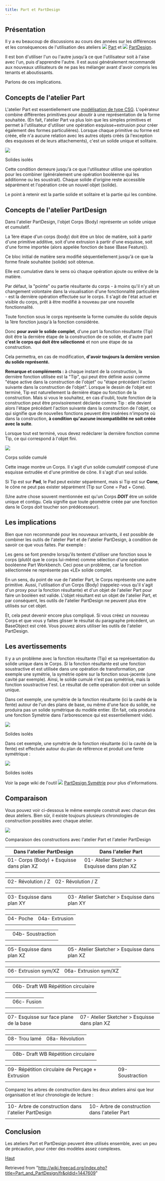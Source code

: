 ```yaml
---
title: Part et PartDesign
---
```

## Présentation

Il y a eu beaucoup de discussions au cours des années sur les différences et les conséquences de l'utilisation des ateliers ![](/images/Workbench_Part.svg) [Part](/Part_Workbench/fr "Part Workbench/fr") et ![](/images/Workbench_PartDesign.svg) [PartDesign](/PartDesign_Workbench/fr "PartDesign Workbench/fr").

Il est bon d'utiliser l'un ou l'autre jusqu'à ce que l'utilisateur soit à l'aise avec l'un, puis d'apprendre l'autre. Il est aussi généralement recommandé aux nouveaux utilisateurs de ne pas les mélanger avant d'avoir compris les tenants et aboutissants.

Parlons de ces implications.

## Concepts de l'atelier Part

L'atelier Part est essentiellement une [modélisation de type CSG](/Constructive_solid_geometry/fr "Constructive solid geometry/fr"). L'opérateur combine différentes primitives pour aboutir à une représentation de la forme souhaitée.
(En fait, l'atelier Part va plus loin que les simples primitives et permet à l'utilisateur d'utiliser une opération esquisse+extrusion pour créer également des formes particulières). Lorsque chaque primitive ou forme est créée, elle n'a aucune relation avec les autres objets créés (à l'exception des esquisses et de leurs attachements), c'est un solide unique et solitaire.

![](/images/Part_CSG_Prims.png)

Solides isolés

Cette condition demeure jusqu'à ce que l'utilisateur utilise une opération pour les combiner (généralement une opération booléenne qui les additionne ou les soustrait).
Chaque solide d'origine reste accessible séparément et l'opération crée un nouvel objet (solide).

Le point à retenir est la partie solide et solitaire et la partie qui les combine.

## Concepts de l'atelier PartDesign

Dans l'atelier PartDesign, l'objet Corps (Body) représente un solide unique et cumulatif.

La 1ère étape d'un corps (body) doit être un bloc de matière, soit à partir d'une primitive additive, soit d'une extrusion à partir d'une esquisse, soit d'une forme importée (alors appelée fonction de base (Base Feature)).

Ce bloc initial de matière sera modifié séquentiellement jusqu'à ce que la forme finale souhaitée (solide) soit obtenue.

Elle est cumulative dans le sens où chaque opération ajoute ou enlève de la matière.

Par défaut, la "pointe" ou partie résultante du corps - à moins qu'il n'y ait un changement volontaire dans la visualisation d'une fonctionnalité particulière - est la dernière opération effectuée sur le corps. Il s'agit de l'état actuel et visible du corps, prêt à être modifié à nouveau par une nouvelle fonctionnalité.

Toute fonction sous le corps représente la forme cumulée du solide depuis la 1ère fonction jusqu'à la fonction considérée.

Donc **pour avoir le solide complet**, d'une part la fonction résultante (Tip) doit être la dernière étape de la construction de ce solide, et d'autre part **c'est le corps qui doit être sélectionné** et non une étape de sa construction.

Cela permettra, en cas de modification, **d'avoir toujours la dernière version du solide représenté.**

**Remarque et compléments :** à chaque instant de la construction, la dernière fonction utilisée est la "Tip", qui peut être définie aussi comme "étape active dans la construction de l'objet" ou "étape précédant l'action suivante dans la construction de l'objet". Lorsque le dessin de l'objet est terminé, Tip est naturellement la dernière étape ou fonction de la construction. Mais si vous le souhaitez, en cas d'oubli, toute fonction de la construction peut être provisoirement déclarée comme Tip : elle devient alors l'étape précédant l'action suivante dans la construction de l'objet, ce qui signifie que de nouvelles fonctions peuvent être insérées n'importe où dans la construction, **à condition qu'aucune incompatibilité ne soit créée avec la suite**.

Lorsque tout est terminé, vous devez redéclarer la dernière fonction comme Tip, ce qui correspond à l'objet fini.

![](/images/Part_Design_Cumulativ.png)

Corps solide cumulé

Cette image montre un Corps. Il s'agit d'un solide cumulatif composé d'une esquisse extrudée et d'une primitive de cône. Il s'agit d'un seul solide.

Si Tip est sur **Pad**, le Pad peut exister séparément, mais si Tip est sur **Cone**, le cône ne peut pas exister séparément (Tip sur Cone = Pad + Cone).

(Une autre chose souvent mentionnée est qu'un Corps ***DOIT*** être un solide unique et contigu. Cela signifie que toute géométrie créée par une fonction dans le Corps *doit* toucher son prédécesseur).

## Les implications

Bien que non recommandé pour les nouveaux arrivants, il est possible de combiner les outils de l'atelier Part et de l'atelier PartDesign, à condition de savoir ce que vous faites. Par exemple :

Les gens se font prendre lorsqu'ils tentent d'utiliser une fonction sous le corps (plutôt que le corps lui-même) comme sélection d'une opération booléenne Part Workbench. Ceci pose un problème, car la fonction sélectionnée ne représente pas «LE» solide complet.

En un sens, du point de vue de l'atelier Part, le Corps représente une autre primitive. Aussi, l'utilisation d'un Corps (Body) (rappelez-vous qu'il s'agit d'un proxy pour la fonction résultante) et d'un objet de l'atelier Part pour faire un booléen est valide. L'objet résultant est un objet de l'atelier Part, et par conséquent, les outils de l'atelier PartDesign ne peuvent plus être utilisés sur cet objet.

Et, cela peut devenir encore plus compliqué. Si vous créez un nouveau Corps et que vous y faites glisser le résultat du paragraphe précédent, un BaseObject est créé. Vous pouvez alors utiliser les outils de l'atelier PartDesign.

## Les avertissements

Il y a un problème avec la fonction résultante (Tip) et sa représentation du solide unique dans le Corps. *Si* la fonction résultante est une fonction soustractive et est utilisée dans une opération de transformation, par exemple une symétrie, la symétrie opère sur la fonction sous-jacente (une cavité par exemple). Ainsi, le solide cumulé n'est pas symétrisé, mais la fonction soustractive l'est. Le résultat de cette opération doit créer un solide unique.

Dans cet exemple, une symétrie de la fonction résultante (ici la cavité de la fente) autour de l'un des plans de base, ou même d'une face du solide, ne produira pas un solide symétrique du modèle entier. (En fait, cela produira une fonction Symétrie dans l'arborescence qui est essentiellement vide).

![](/images/PhantomMirror.png)

Solides isolés

Dans cet exemple, une symétrie de la fonction résultante (ici la cavité de la fente) est effectuée autour du plan de référence et produit une fente symétrique :

![](/images/MirroredSlot.png)

Solides isolés

Voir la page wiki de l'outil ![](/images/PartDesign_Mirrored.svg) [PartDesign Symétrie](/PartDesign_Mirrored/fr "PartDesign Mirrored/fr") pour plus d'informations.

## Comparaison

Vous pouvez voir ci-dessous le même exemple construit avec chacun des deux ateliers. Bien sûr, il existe toujours plusieurs chronologies de construction possibles avec chaque atelier.

![](/images/PartWBvsPartDesignWBexample.jpg)

Comparaison des constructions avec l'atelier Part et l'atelier PartDesign

| Dans  l'atelier PartDesign | Dans  l'atelier Part |
| --- | --- |
| 01-  Corps (Body) +  Esquisse dans plan XZ | 01-  Atelier Sketcher >  Esquisse dans plan XZ |
|  |  |

|  |  |
| --- | --- |
| 02-  Révolution / Z | 02-  Révolution / Z |
|  |  |

|  |  |
| --- | --- |
| 03-  Esquisse dans plan XY | 03-  Atelier Sketcher >  Esquisse dans plan XY |
|  |  |

|  |  |
| --- | --- |
| 04-  Poche | 04a-  Extrusion |
|  |  |

|  |  |
| --- | --- |
|  | 04b-  Soustraction |
|  |  |

|  |  |
| --- | --- |
| 05-  Esquisse dans plan XZ | 05-  Atelier Sketcher >  Esquisse dans plan XZ |
|  |  |

|  |  |
| --- | --- |
| 06-  Extrusion sym/XZ | 06a-  Extrusion sym/XZ |
|  |  |

|  |  |
| --- | --- |
|  | 06b-  Draft WB  Répétition circulaire |
|  |  |

|  |  |
| --- | --- |
|  | 06c-  Fusion |
|  |  |

|  |  |
| --- | --- |
| 07-  Esquisse sur face plane de la base | 07-  Atelier Sketcher >  Esquisse dans plan XZ |
|  |  |

|  |  |
| --- | --- |
| 08-  Trou lamé | 08a-  Révolution |
|  |  |

|  |  |
| --- | --- |
|  | 08b-  Draft WB  Répétition circulaire |
|  |  |

|  |  |
| --- | --- |
| 09-  Répétition circulaire de Perçage + Extrusion | 09-  Soustraction |
|  |  |

Comparez les arbres de construction dans les deux ateliers ainsi que leur organisation et leur chronologie de lecture :

|  |  |
| --- | --- |
| 10- Arbre de construction dans l'atelier PartDesign | 10- Arbre de construction dans l'atelier Part |
|  |  |

## Conclusion

Les ateliers Part et PartDesign peuvent être utilisés ensemble, avec un peu de précaution, pour créer des modèles assez complexes.

[Haut](#Top/fr)

Retrieved from "<http://wiki.freecad.org/index.php?title=Part_and_PartDesign/fr&oldid=1447609>"